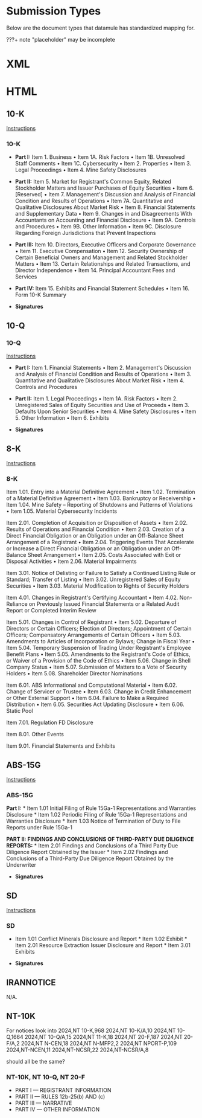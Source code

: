 # Submission Types

Below are the document types that datamule has standardized mapping for. 

???+ note "placeholder"
    may be incomplete

# XML

# HTML

## 10-K
[Instructions](https://www.sec.gov/files/form10-k.pdf)


### 10-K
* **Part I:** Item 1. Business • Item 1A. Risk Factors • Item 1B. Unresolved Staff Comments • Item 1C. Cybersecurity • Item 2. Properties • Item 3. Legal Proceedings • Item 4. Mine Safety Disclosures

* **Part II:** Item 5. Market for Registrant's Common Equity, Related Stockholder Matters and Issuer Purchases of Equity Securities • Item 6. [Reserved] • Item 7. Management's Discussion and Analysis of Financial Condition and Results of Operations • Item 7A. Quantitative and Qualitative Disclosures About Market Risk • Item 8. Financial Statements and Supplementary Data • Item 9. Changes in and Disagreements With Accountants on Accounting and Financial Disclosure • Item 9A. Controls and Procedures • Item 9B. Other Information • Item 9C. Disclosure Regarding Foreign Jurisdictions that Prevent Inspections

* **Part III:** Item 10. Directors, Executive Officers and Corporate Governance • Item 11. Executive Compensation • Item 12. Security Ownership of Certain Beneficial Owners and Management and Related Stockholder Matters • Item 13. Certain Relationships and Related Transactions, and Director Independence • Item 14. Principal Accountant Fees and Services

* **Part IV:** Item 15. Exhibits and Financial Statement Schedules • Item 16. Form 10-K Summary

* **Signatures**

## 10-Q

### 10-Q
[Instructions](https://www.sec.gov/files/form10-q.pdf)

* **Part I:** Item 1. Financial Statements • Item 2. Management's Discussion and Analysis of Financial Condition and Results of Operations • Item 3. Quantitative and Qualitative Disclosures About Market Risk • Item 4. Controls and Procedures

* **Part II:** Item 1. Legal Proceedings • Item 1A. Risk Factors • Item 2. Unregistered Sales of Equity Securities and Use of Proceeds • Item 3. Defaults Upon Senior Securities • Item 4. Mine Safety Disclosures • Item 5. Other Information • Item 6. Exhibits

* **Signatures**

## 8-K
[Instructions](https://www.sec.gov/files/form8-k.pdf)

### 8-K
Item 1.01. Entry into a Material Definitive Agreement • Item 1.02. Termination of a Material Definitive Agreement • Item 1.03. Bankruptcy or Receivership • Item 1.04. Mine Safety – Reporting of Shutdowns and Patterns of Violations • Item 1.05. Material Cybersecurity Incidents

Item 2.01. Completion of Acquisition or Disposition of Assets • Item 2.02. Results of Operations and Financial Condition • Item 2.03. Creation of a Direct Financial Obligation or an Obligation under an Off-Balance Sheet Arrangement of a Registrant • Item 2.04. Triggering Events That Accelerate or Increase a Direct Financial Obligation or an Obligation under an Off-Balance Sheet Arrangement • Item 2.05. Costs Associated with Exit or Disposal Activities • Item 2.06. Material Impairments

Item 3.01. Notice of Delisting or Failure to Satisfy a Continued Listing Rule or Standard; Transfer of Listing • Item 3.02. Unregistered Sales of Equity Securities • Item 3.03. Material Modification to Rights of Security Holders

Item 4.01. Changes in Registrant's Certifying Accountant • Item 4.02. Non-Reliance on Previously Issued Financial Statements or a Related Audit Report or Completed Interim Review

Item 5.01. Changes in Control of Registrant • Item 5.02. Departure of Directors or Certain Officers; Election of Directors; Appointment of Certain Officers; Compensatory Arrangements of Certain Officers • Item 5.03. Amendments to Articles of Incorporation or Bylaws; Change in Fiscal Year • Item 5.04. Temporary Suspension of Trading Under Registrant's Employee Benefit Plans • Item 5.05. Amendments to the Registrant's Code of Ethics, or Waiver of a Provision of the Code of Ethics • Item 5.06. Change in Shell Company Status • Item 5.07. Submission of Matters to a Vote of Security Holders • Item 5.08. Shareholder Director Nominations

Item 6.01. ABS Informational and Computational Material • Item 6.02. Change of Servicer or Trustee • Item 6.03. Change in Credit Enhancement or Other External Support • Item 6.04. Failure to Make a Required Distribution • Item 6.05. Securities Act Updating Disclosure • Item 6.06. Static Pool

Item 7.01. Regulation FD Disclosure

Item 8.01. Other Events

Item 9.01. Financial Statements and Exhibits

## ABS-15G
[Instructions](https://www.sec.gov/files/formabs-15g.pdf)

### ABS-15G

**Part I:** * Item 1.01 Initial Filing of Rule 15Ga-1 Representations and Warranties Disclosure * Item 1.02 Periodic Filing of Rule 15Ga-1 Representations and Warranties Disclosure * Item 1.03 Notice of Termination of Duty to File Reports under Rule 15Ga-1 

**PART II: FINDINGS AND CONCLUSIONS OF THIRD-PARTY DUE DILIGENCE REPORTS:** * Item 2.01 Findings and Conclusions of a Third Party Due Diligence Report Obtained by the Issuer * Item 2.02 Findings and Conclusions of a Third-Party Due Diligence Report Obtained by the Underwriter 

* **Signatures**

## SD
[Instructions](https://www.sec.gov/files/formsd.pdf)

### SD

* Item 1.01 Conflict Minerals Disclosure and Report * Item 1.02 Exhibit * Item 2.01 Resource Extraction Issuer Disclosure and Report * Item 3.01 Exhibits

* **Signatures**

## IRANNOTICE

N/A.

## NT-10K

For notices look into 
2024,NT 10-K,968
2024,NT 10-K/A,10
2024,NT 10-Q,1664
2024,NT 10-Q/A,15
2024,NT 11-K,18
2024,NT 20-F,187
2024,NT 20-F/A,2
2024,NT N-CEN,18
2024,NT N-MFP2,2
2024,NT NPORT-P,109
2024,NT-NCEN,11
2024,NT-NCSR,22
2024,NT-NCSR/A,8

should all be the same?

### NT-10K, NT 10-Q, NT 20-F
* PART I — REGISTRANT INFORMATION
* PART II — RULES 12b-25(b) AND (c)
* PART III — NARRATIVE
* PART IV — OTHER INFORMATION
